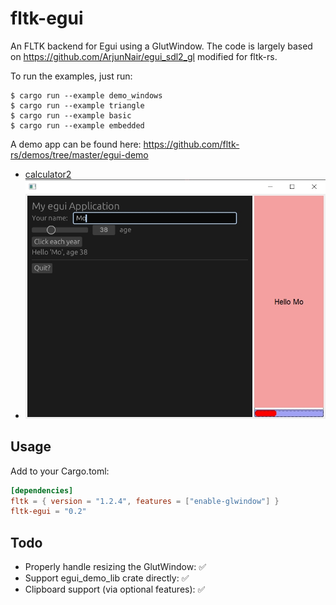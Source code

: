 # fltk-egui

An FLTK backend for Egui using a GlutWindow. The code is largely based on https://github.com/ArjunNair/egui_sdl2_gl modified for fltk-rs.

To run the examples, just run:
```
$ cargo run --example demo_windows
$ cargo run --example triangle
$ cargo run --example basic
$ cargo run --example embedded
```

A demo app can be found here:
https://github.com/fltk-rs/demos/tree/master/egui-demo

- [calculator2](examples/embedded.rs)
- ![alt_test](screenshots/egui.jpg)

## Usage
Add to your Cargo.toml:
```toml
[dependencies]
fltk = { version = "1.2.4", features = ["enable-glwindow"] }
fltk-egui = "0.2"
```

## Todo
- Properly handle resizing the GlutWindow: ✅
- Support egui_demo_lib crate directly: ✅
- Clipboard support (via optional features): ✅
